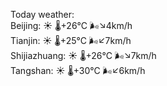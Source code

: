 Today weather:  
Beijing: ☀️   🌡️+26°C 🌬️↘4km/h  
Tianjin: ☀️   🌡️+25°C 🌬️↙7km/h  
Shijiazhuang: ☀️   🌡️+26°C 🌬️↘7km/h  
Tangshan: ☀️   🌡️+30°C 🌬️↙6km/h  
